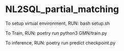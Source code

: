# NL2SQL_partial_matching

To setup virtual environment, RUN:
bash setup.sh

To Train, RUN:
poetry run python3 GMN/train.py

To inference, RUN:
poetry run predict checkpoint.py

